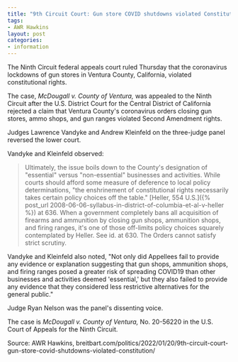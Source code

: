 ```yaml
---
title: "9th Circuit Court: Gun store COVID shutdowns violated Constitution"
tags:
- AWR Hawkins
layout: post
categories:
- information
---
```


The Ninth Circuit federal appeals court ruled Thursday that the coronavirus lockdowns of gun stores in Ventura County, California, violated constitutional rights.

The case, *McDougall v. County of Ventura,* was appealed to the Ninth Circuit after the U.S. District Court for the Central District of California rejected a claim that Ventura County's coronavirus orders closing gun stores, ammo shops, and gun ranges violated Second Amendment rights.

Judges Lawrence Vandyke and Andrew Kleinfeld on the three-judge panel reversed the lower court.

Vandyke and Kleinfeld observed:

> Ultimately, the issue boils down to the County's designation of "essential" versus "non-essential" businesses and activities. While courts should afford some measure of deference to local policy determinations, "the enshrinement of constitutional rights necessarily takes certain policy choices off the table." [Heller, 554 U.S.]({% post_url 2008-06-06-syllabus-in-district-of-columbia-et-al-v-heller %}) at 636. When a government completely bans all acquisition of firearms and ammunition by closing gun shops, ammunition shops, and firing ranges, it's one of those off-limits policy choices squarely contemplated by Heller. See id. at 630. The Orders cannot satisfy strict scrutiny.

Vandyke and Kleinfeld also noted, "Not only did Appellees fail to provide any evidence or explanation suggesting that gun shops, ammunition shops, and firing ranges posed a greater risk of spreading COVID19 than other businesses and activities deemed 'essential,' but they also failed to provide any evidence that they considered less restrictive alternatives for the general public."

Judge Ryan Nelson was the panel's dissenting voice.

The case is *McDougall v. County of Ventura,* No. 20-56220 in the U.S. Court of Appeals for the Ninth Circuit.

Source: AWR Hawkins, breitbart.com/politics/2022/01/20/9th-circuit-court-gun-store-covid-shutdowns-violated-constitution/
